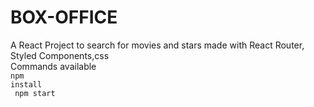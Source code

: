 # BOX-OFFICE
A React Project to search for movies and stars made with React Router, Styled Components,css</br>
Commands available<br>
<code>npm install  <br> npm start</code>
